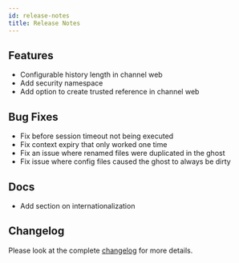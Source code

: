 ```yaml
---
id: release-notes
title: Release Notes
---
```


## Features

- Configurable history length in channel web
- Add security namespace
- Add option to create trusted reference in channel web

## Bug Fixes

- Fix before session timeout not being executed
- Fix context expiry that only worked one time
- Fix an issue where renamed files were duplicated in the ghost
- Fix issue where config files caused the ghost to always be dirty

## Docs

- Add section on internationalization

## Changelog

Please look at the complete [changelog](https://github.com/botpress/botpress/blob/master/CHANGELOG.md) for more details.
